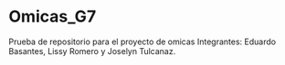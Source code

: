 # Omicas_G7
Prueba de repositorio para el proyecto de omicas
Integrantes: Eduardo Basantes, Lissy Romero y Joselyn Tulcanaz.

